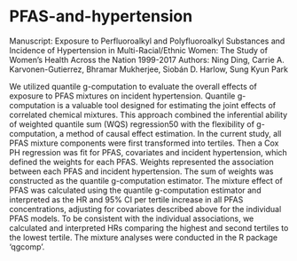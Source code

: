 # PFAS-and-hypertension

Manuscript: Exposure to Perfluoroalkyl and Polyfluoroalkyl Substances and Incidence of Hypertension in Multi-Racial/Ethnic Women: The Study of Women’s Health Across the Nation 1999-2017
Authors: Ning Ding, Carrie A. Karvonen-Gutierrez, Bhramar Mukherjee, Siobán D. Harlow, Sung Kyun Park


We utilized quantile g-computation to evaluate the overall effects of exposure to PFAS mixtures on incident hypertension. Quantile g-computation is a valuable tool designed for estimating the joint effects of correlated chemical mixtures. This approach combined the inferential ability of weighted quantile sum (WQS) regression50 with the flexibility of g-computation, a method of causal effect estimation. In the current study, all PFAS mixture components were first transformed into tertiles. Then a Cox PH regression was fit for PFAS, covariates and incident hypertension, which defined the weights for each PFAS. Weights represented the association between each PFAS and incident hypertension. The sum of weights was constructed as the quantile g-computation estimator. The mixture effect of PFAS was calculated using the quantile g-computation estimator and interpreted as the HR and 95% CI per tertile increase in all PFAS concentrations, adjusting for covariates described above for the individual PFAS models. To be consistent with the individual associations, we calculated and interpreted HRs comparing the highest and second tertiles to the lowest tertile. The mixture analyses were conducted in the R package ‘qgcomp’. 

